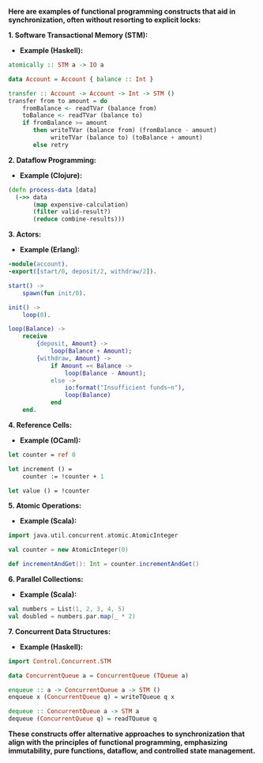  **Here are examples of functional programming constructs that aid in synchronization, often without resorting to explicit locks:**

**1. Software Transactional Memory (STM):**

- **Example (Haskell):**

```haskell
atomically :: STM a -> IO a

data Account = Account { balance :: Int }

transfer :: Account -> Account -> Int -> STM ()
transfer from to amount = do
    fromBalance <- readTVar (balance from)
    toBalance <- readTVar (balance to)
    if fromBalance >= amount
       then writeTVar (balance from) (fromBalance - amount)
            writeTVar (balance to) (toBalance + amount)
       else retry
```

**2. Dataflow Programming:**

- **Example (Clojure):**

```clojure
(defn process-data [data]
  (->> data
       (map expensive-calculation)
       (filter valid-result?)
       (reduce combine-results)))
```

**3. Actors:**

- **Example (Erlang):**

```erlang
-module(account).
-export([start/0, deposit/2, withdraw/2]).

start() ->
    spawn(fun init/0).

init() ->
    loop(0).

loop(Balance) ->
    receive
        {deposit, Amount} ->
            loop(Balance + Amount);
        {withdraw, Amount} ->
            if Amount =< Balance ->
                loop(Balance - Amount);
            else ->
                io:format("Insufficient funds~n"),
                loop(Balance)
            end
    end.
```

**4. Reference Cells:**

- **Example (OCaml):**

```ocaml
let counter = ref 0

let increment () =
    counter := !counter + 1

let value () = !counter
```

**5. Atomic Operations:**

- **Example (Scala):**

```scala
import java.util.concurrent.atomic.AtomicInteger

val counter = new AtomicInteger(0)

def incrementAndGet(): Int = counter.incrementAndGet()
```

**6. Parallel Collections:**

- **Example (Scala):**

```scala
val numbers = List(1, 2, 3, 4, 5)
val doubled = numbers.par.map(_ * 2)
```

**7. Concurrent Data Structures:**

- **Example (Haskell):**

```haskell
import Control.Concurrent.STM

data ConcurrentQueue a = ConcurrentQueue (TQueue a)

enqueue :: a -> ConcurrentQueue a -> STM ()
enqueue x (ConcurrentQueue q) = writeTQueue q x

dequeue :: ConcurrentQueue a -> STM a
dequeue (ConcurrentQueue q) = readTQueue q
```

**These constructs offer alternative approaches to synchronization that align with the principles of functional programming, emphasizing immutability, pure functions, dataflow, and controlled state management.**
